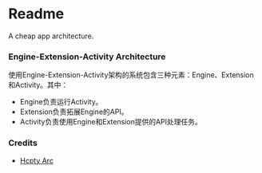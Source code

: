 # Readme
A cheap app architecture.

### Engine-Extension-Activity Architecture

使用Engine-Extension-Activity架构的系统包含三种元素：Engine、Extension和Activity。其中：
- Engine负责运行Activity。
- Extension负责拓展Engine的API。
- Activity负责使用Engine和Extension提供的API处理任务。

### Credits
- [Hcpty Arc](https://github.com/hcpty/arc)
